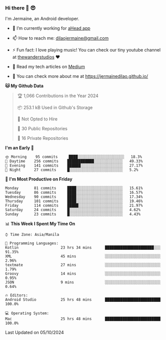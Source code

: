 ### Hi there 👋 😎
I'm Jermaine, an Android developer.

- 🔭 I’m currently working for [aHead app](https://www.ahead-app.com/)

- 📫 How to reach me: dilaojermaine@gmail.com

- ⚡ Fun fact: I love playing music! You can check our tiny youtube channel at [thewanderstudios](https://www.youtube.com/thewanderstudios) ♥️

- 📖 Read my tech articles on [Medium](https://jermainedilao.medium.com/)

- 👀 You can check more about me at https://jermainedilao.github.io/

<!--
**jermainedilao/jermainedilao** is a ✨ _special_ ✨ repository because its `README.md` (this file) appears on your GitHub profile.

Here are some ideas to get you started:

- 🔭 I’m currently working on ...
- 🌱 I’m currently learning ...
- 👯 I’m looking to collaborate on ...
- 🤔 I’m looking for help with ...
- 💬 Ask me about ...
- 📫 How to reach me: ...
- 😄 Pronouns: ...
- ⚡ Fun fact: ...
-->

<!--START_SECTION:waka-->
**🐱 My Github Data** 

> 🏆 1,066 Contributions in the Year 2024
 > 
> 📦 253.1 kB Used in Github's Storage 
 > 
> 🚫 Not Opted to Hire
 > 
> 📜 30 Public Repositories 
 > 
> 🔑 16 Private Repositories  
 > 
**I'm an Early 🐤** 

```text
🌞 Morning    95 commits     ████░░░░░░░░░░░░░░░░░░░░░   18.3% 
🌆 Daytime    256 commits    ████████████░░░░░░░░░░░░░   49.33% 
🌃 Evening    141 commits    ██████░░░░░░░░░░░░░░░░░░░   27.17% 
🌙 Night      27 commits     █░░░░░░░░░░░░░░░░░░░░░░░░   5.2%

```
📅 **I'm Most Productive on Friday** 

```text
Monday       81 commits     ████░░░░░░░░░░░░░░░░░░░░░   15.61% 
Tuesday      86 commits     ████░░░░░░░░░░░░░░░░░░░░░   16.57% 
Wednesday    90 commits     ████░░░░░░░░░░░░░░░░░░░░░   17.34% 
Thursday     101 commits    ████░░░░░░░░░░░░░░░░░░░░░   19.46% 
Friday       114 commits    █████░░░░░░░░░░░░░░░░░░░░   21.97% 
Saturday     24 commits     █░░░░░░░░░░░░░░░░░░░░░░░░   4.62% 
Sunday       23 commits     █░░░░░░░░░░░░░░░░░░░░░░░░   4.43%

```


📊 **This Week I Spent My Time On** 

```text
⌚︎ Time Zone: Asia/Manila

💬 Programming Languages: 
Kotlin                   23 hrs 34 mins      ██████████████████████░░░   91.35% 
XML                      45 mins             ░░░░░░░░░░░░░░░░░░░░░░░░░   2.96% 
textmate                 27 mins             ░░░░░░░░░░░░░░░░░░░░░░░░░   1.79% 
Groovy                   14 mins             ░░░░░░░░░░░░░░░░░░░░░░░░░   0.95% 
JSON                     9 mins              ░░░░░░░░░░░░░░░░░░░░░░░░░   0.64%

🔥 Editors: 
Android Studio           25 hrs 48 mins      █████████████████████████   100.0%

💻 Operating System: 
Mac                      25 hrs 48 mins      █████████████████████████   100.0%

```


 Last Updated on 05/10/2024
<!--END_SECTION:waka-->
